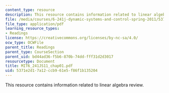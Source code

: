 ```yaml
---
content_type: resource
description: This resource contains information related to linear algebra review.
file: /media/courses/6-241j-dynamic-systems-and-control-spring-2011/5371e2d17a12ccb961e5f86f1b135204_MIT6_241JS11_chap01.pdf
file_type: application/pdf
learning_resource_types:
- Readings
license: https://creativecommons.org/licenses/by-nc-sa/4.0/
ocw_type: OCWFile
parent_title: Readings
parent_type: CourseSection
parent_uid: bd44ad36-f5b6-870b-74dd-fff31d2d3017
resourcetype: Document
title: MIT6_241JS11_chap01.pdf
uid: 5371e2d1-7a12-ccb9-61e5-f86f1b135204
---
```

This resource contains information related to linear algebra review.